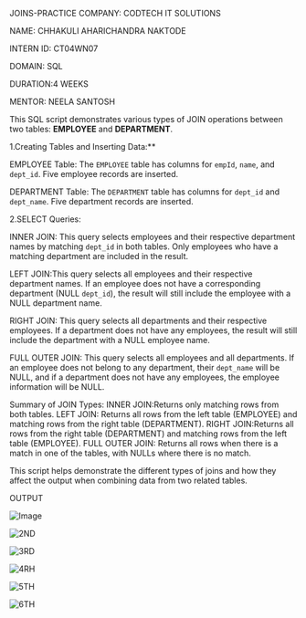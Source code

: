  JOINS-PRACTICE
 COMPANY: CODTECH IT SOLUTIONS
 
 NAME: CHHAKULI AHARICHANDRA NAKTODE
 
 INTERN ID: CT04WN07
 
 DOMAIN: SQL
 
DURATION:4 WEEKS

MENTOR: NEELA SANTOSH

This SQL script demonstrates various types of JOIN operations between two tables: **EMPLOYEE** and **DEPARTMENT**.

1.Creating Tables and Inserting Data:**

EMPLOYEE Table: The `EMPLOYEE` table has columns for `empId`, `name`, and `dept_id`.
Five employee records are inserted.
  
DEPARTMENT Table: The `DEPARTMENT` table has columns for `dept_id` and `dept_name`.
Five department records are inserted.

 2.SELECT Queries:

INNER JOIN: This query selects employees and their respective department names by matching `dept_id` in both tables. Only employees who have a matching department are included in the result.
  
LEFT JOIN:This query selects all employees and their respective department names. If an employee does not have a corresponding department (NULL `dept_id`), the result will still include the employee with a NULL department name.

RIGHT JOIN: This query selects all departments and their respective employees. If a department does not have any employees, the result will still include the department with a NULL employee name.

FULL OUTER JOIN: This query selects all employees and all departments. If an employee does not belong to any department, their `dept_name` will be NULL, and if a department does not have any employees, the employee information will be NULL.

 Summary of JOIN Types:
INNER JOIN:Returns only matching rows from both tables.
LEFT JOIN: Returns all rows from the left table (EMPLOYEE) and matching rows from the right table (DEPARTMENT).
RIGHT JOIN:Returns all rows from the right table (DEPARTMENT) and matching rows from the left table (EMPLOYEE).
FULL OUTER JOIN: Returns all rows when there is a match in one of the tables, with NULLs where there is no match.

This script helps demonstrate the different types of joins and how they affect the output when combining data from two related tables.

OUTPUT

![Image](https://github.com/user-attachments/assets/c92516af-844f-4e28-8cdd-1fa5eb167b78)

![2ND](https://github.com/user-attachments/assets/8d131fa8-7150-444b-9a3d-5d9a7f466a25)

![3RD](https://github.com/user-attachments/assets/32924a01-d92f-4df0-8e56-b341d3ef7f76)

![4RH](https://github.com/user-attachments/assets/8f257fee-c1a5-4146-9197-8b1ccafa28cf)

![5TH](https://github.com/user-attachments/assets/c54de7ce-8b58-4e25-8a9e-e2e643844ba4)

![6TH](https://github.com/user-attachments/assets/fa05cfe5-479c-4fef-8ee4-ee4df24bfcb8)





